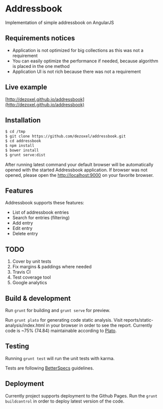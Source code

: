 # Addressbook
Implementation of simple addressbook on AngularJS

## Requirements notices
- Application is not optimized for big collections as this was not a requirement
- You can easily optimize the performance if needed, because algorithm is placed in the one method
- Application UI is not rich because there was not a requirement

## Live example
[http://dezoxel.github.io/addressbook](http://dezoxel.github.io/addressbook)

## Installation
```bash
$ cd /tmp
$ git clone https://github.com/dezoxel/addressbook.git
$ cd addressbook
$ npm install
$ bower install
$ grunt serve:dist
```

After running latest command your default browser will be automatically opened with the started Addressbook application.
If browser was not opened, please open the [http://localhost:9000](http://localhost:9000) on your favorite browser.

## Features

Addressbook supports these features:
- List of addressbook entries
- Search for entries (filtering)
- Add entry
- Edit entry
- Delete entry

## TODO
1. Cover by unit tests
2. Fix margins & paddings where needed
3. Travis CI
4. Test coverage tool
5. Google analytics


## Build & development

Run `grunt` for building and `grunt serve` for preview.

Run `grunt plato` for generating code static analysis. Visit reports/static-analysis/index.html in your browser in order
to see the report. Currently code is ~75% (74.84) maintainable according to [Plato](https://www.npmjs.com/package/plato).

## Testing

Running `grunt test` will run the unit tests with karma.

Tests are following [BetterSpecs](http://betterspecs.org/) guidelines.

## Deployment

Currently project supports deployment to the Github Pages. Run the `grunt buildcontrol` in order to deploy latest
version of the code.